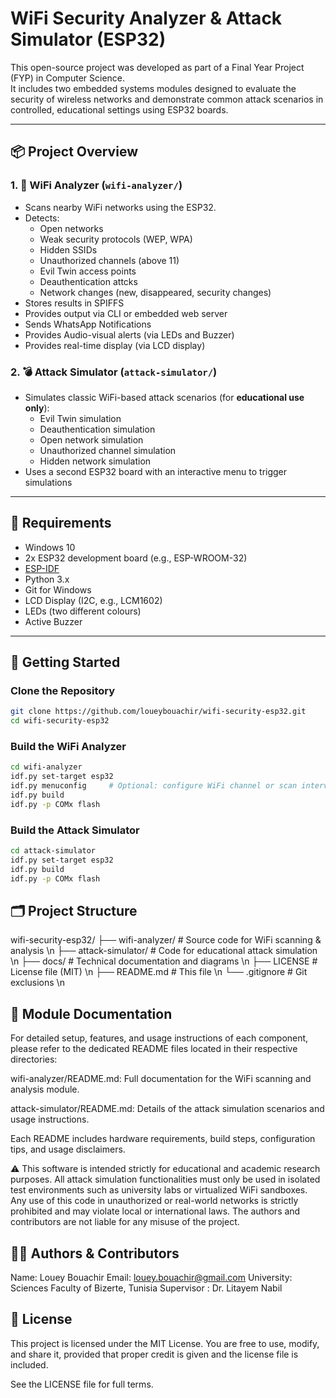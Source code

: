 # WiFi Security Analyzer & Attack Simulator (ESP32)

This open-source project was developed as part of a Final Year Project (FYP) in Computer Science.  
It includes two embedded systems modules designed to evaluate the security of wireless networks and demonstrate common attack scenarios in controlled, educational settings using ESP32 boards.

---

## 📦 Project Overview

### 1. 📡 WiFi Analyzer (`wifi-analyzer/`)
- Scans nearby WiFi networks using the ESP32.
- Detects:
  - Open networks
  - Weak security protocols (WEP, WPA)
  - Hidden SSIDs
  - Unauthorized channels (above 11)
  - Evil Twin access points
  - Deauthentication attcks 
  - Network changes (new, disappeared, security changes)
- Stores results in SPIFFS
- Provides output via CLI or embedded web server 
- Sends WhatsApp Notifications
- Provides Audio-visual alerts (via LEDs and Buzzer)
- Provides real-time display (via LCD display)

### 2. 💣 Attack Simulator (`attack-simulator/`)
- Simulates classic WiFi-based attack scenarios (for **educational use only**):
  - Evil Twin simulation
  - Deauthentication simulation 
  - Open network simulation 
  - Unauthorized channel simulation 
  - Hidden network simulation  	
- Uses a second ESP32 board with an interactive menu to trigger simulations

---

## 🧰 Requirements

- Windows 10
- 2x ESP32 development board (e.g., ESP-WROOM-32)
- [ESP-IDF](https://docs.espressif.com/projects/esp-idf/en/latest/esp32/get-started/)
- Python 3.x
- Git for Windows
- LCD Display (I2C, e.g., LCM1602)
- LEDs (two different colours)
- Active Buzzer

---

## 🚀 Getting Started

### Clone the Repository

```bash
git clone https://github.com/loueybouachir/wifi-security-esp32.git
cd wifi-security-esp32
`````

### Build the WiFi Analyzer

```bash
cd wifi-analyzer
idf.py set-target esp32
idf.py menuconfig     # Optional: configure WiFi channel or scan interval
idf.py build
idf.py -p COMx flash
`````

### Build the Attack Simulator

```bash
cd attack-simulator
idf.py set-target esp32
idf.py build
idf.py -p COMx flash
`````

## 🗂️ Project Structure

wifi-security-esp32/
├── wifi-analyzer/          # Source code for WiFi scanning & analysis \n
├── attack-simulator/       # Code for educational attack simulation \n
├── docs/                   # Technical documentation and diagrams \n
├── LICENSE                 # License file (MIT) \n
├── README.md               # This file \n
└── .gitignore              # Git exclusions \n

## 📂 Module Documentation
For detailed setup, features, and usage instructions of each component, please refer to the dedicated README files located in their respective directories:

wifi-analyzer/README.md: Full documentation for the WiFi scanning and analysis module.

attack-simulator/README.md: Details of the attack simulation scenarios and usage instructions.

Each README includes hardware requirements, build steps, configuration tips, and usage disclaimers.

⚠️ This software is intended strictly for educational and academic research purposes.
All attack simulation functionalities must only be used in isolated test environments such as university labs or virtualized WiFi sandboxes.
Any use of this code in unauthorized or real-world networks is strictly prohibited and may violate local or international laws.
The authors and contributors are not liable for any misuse of the project.

## 🧑‍💻 Authors & Contributors

Name: Louey Bouachir
Email: louey.bouachir@gmail.com
University: Sciences Faculty of Bizerte, Tunisia
Supervisor : Dr. Litayem Nabil

## 📜 License
This project is licensed under the MIT License.
You are free to use, modify, and share it, provided that proper credit is given and the license file is included.

See the LICENSE file for full terms.
